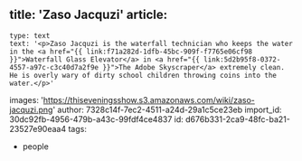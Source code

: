 title: 'Zaso Jacquzi'
article:
  -
    type: text
    text: '<p>Zaso Jacquzi is the waterfall technician who keeps the water in the <a href="{{ link:f71a282d-1dfb-45bc-909f-f7765e06cf98 }}">Waterfall Glass Elevator</a> in <a href="{{ link:5d2b95f8-0372-4557-a97c-c3c40d7a2f9e }}">The Adobe Skyscraper</a> extremely clean. He is overly wary of dirty school children throwing coins into the water.</p>'
images: 'https://thiseveningsshow.s3.amazonaws.com/wiki/zaso-jacquzi.png'
author: 7328c14f-7ec2-4511-a24d-29a1c5ce23eb
import_id: 30dc92fb-4956-479b-a43c-99fdf4ce4837
id: d676b331-2ca9-48fc-ba21-23527e90eaa4
tags:
  - people

